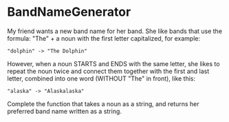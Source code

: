 # BandNameGenerator

<div class="markdown" id="description"><p>My friend wants a new band name for her band. She like bands that use the formula: "The" + a noun with the first letter capitalized, for example:</p>
<p><code>"dolphin" -&gt; "The Dolphin"</code></p>
<p>However, when a noun STARTS and ENDS with the same letter, she likes to repeat the noun twice and connect them together with the first and last letter, combined into one word (WITHOUT "The" in front), like this:</p>
<p><code>"alaska" -&gt; "Alaskalaska"</code></p>
<p>Complete the function that takes a noun as a string, and returns her preferred band name written as a string.</p>
</div>
